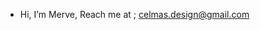 - Hi, I’m Merve,
  Reach me at ; 
 celmas.design@gmail.com

<!---
merve14/merve14 is a ✨ special ✨ repository because its `README.md` (this file) appears on your GitHub profile.
You can click the Preview link to take a look at your changes.
--->
